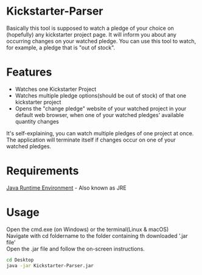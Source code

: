 # Kickstarter-Parser
Basically this tool is supposed to watch a pledge of your choice on (hopefully) any kickstarter project page. It will inform you about any occurring changes on your watched pledge. You can use this tool to watch, for example, a pledge that is "out of stock".

# Features
- Watches one Kickstarter Project
- Watches multiple pledge options(should be out of stock) of that one kickstarter project 
- Opens the "change pledge" website of your watched project in your default web browser, when one of your watched pledges' available quantity changes



It's self-explaining, you can watch multiple pledges of one project at once. The application will terminate itself if changes occur on one of your watched pledges.

# Requirements
[Java Runtime Environment] - Also known as JRE

# Usage

Open the cmd.exe (on Windows) or the terminal(Linux & macOS)  
Navigate with cd foldername to the folder containing th downloaded '.jar file'  
Open the .jar file and follow the on-screen instructions.  

```sh
cd Desktop
java -jar Kickstarter-Parser.jar
```

[Java Runtime Environment]:http://java.com/de/download/

